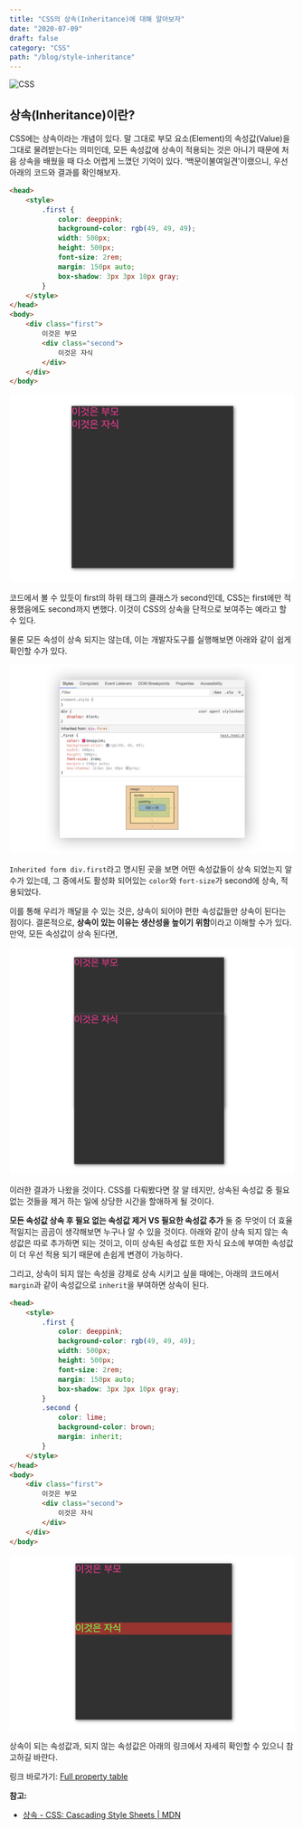 ```yaml
---
title: "CSS의 상속(Inheritance)에 대해 알아보자"
date: "2020-07-09"
draft: false
category: "CSS"
path: "/blog/style-inheritance"
---
```


![CSS](https://media.vlpt.us/images/daybreak/post/1c7df7ec-65ee-4617-8b97-31dddd944dc3/css.jpg)

## 상속(Inheritance)이란?
CSS에는 상속이라는 개념이 있다. 말 그대로 부모 요소(Element)의 속성값(Value)을 그대로 물려받는다는 의미인데, 모든 속성값에 상속이 적용되는 것은 아니기 때문에 처음 상속을 배웠을 때 다소 어렵게 느꼈던 기억이 있다.
‘백문이불여일견’이랬으니, 우선 아래의 코드와 결과를 확인해보자.

```html
<head>
    <style>
        .first {
            color: deeppink;
            background-color: rgb(49, 49, 49);
            width: 500px;
            height: 500px;
            font-size: 2rem;
            margin: 150px auto;
            box-shadow: 3px 3px 10px gray;
        }
    </style>
</head>
<body>
    <div class="first">
        이것은 부모
        <div class="second">
            이것은 자식
        </div>
    </div>
</body>
```

![](https://github.com/codeAmeba/amebalab/blob/master/src/images/css-inherit-box.jpg?raw=true)

코드에서 볼 수 있듯이 first의 하위 태그의 클래스가 second인데, CSS는 first에만 적용했음에도 second까지 변했다. 이것이 CSS의 상속을 단적으로 보여주는 예라고 할 수 있다.

물론 모든 속성이 상속 되지는 않는데, 이는 개발자도구를 실행해보면 아래와 같이 쉽게 확인할 수가 있다.

![](https://github.com/codeAmeba/amebalab/blob/master/src/images/css-inherit.jpg?raw=true)

`Inherited form div.first`라고  명시된 곳을 보면 어떤 속성값들이 상속 되었는지 알 수가 있는데, 그 중에서도 활성화 되어있는 `color`와 `fort-size`가 second에 상속, 적용되었다.

이를 통해 우리가 깨달을 수 있는 것은, 상속이 되어야 편한 속성값들만 상속이 된다는 점이다. 결론적으로, **상속이 있는 이유는 생산성을 높이기 위함**이라고 이해할 수가 있다.  만약, 모든 속성값이 상속 된다면,

![](https://github.com/codeAmeba/amebalab/blob/master/src/images/css-inherit-box2.jpg?raw=true)

이러한 결과가 나왔을 것이다. CSS를 다뤄봤다면 잘 알 테지만, 상속된 속성값 중 필요 없는 것들을 제거 하는 일에 상당한 시간을 할애하게 될 것이다.

**모든 속성값 상속 후 필요 없는 속성값 제거 VS 필요한 속성값 추가**
둘 중 무엇이 더 효율적일지는 곰곰이 생각해보면 누구나 알 수 있을 것이다. 아래와 같이 상속 되지 않는 속성값은 따로 추가하면 되는 것이고, 이미 상속된 속성값 또한 자식 요소에 부여한 속성값이 더 우선 적용 되기 때문에 손쉽게 변경이 가능하다.

그리고, 상속이 되지 않는 속성을 강제로 상속 시키고 싶을 때에는, 아래의 코드에서 `margin`과 같이 속성값으로 `inherit`을 부여하면 상속이 된다.

```html
<head>
    <style>
        .first {
            color: deeppink;
            background-color: rgb(49, 49, 49);
            width: 500px;
            height: 500px;
            font-size: 2rem;
            margin: 150px auto;
            box-shadow: 3px 3px 10px gray;
        }
        .second {
            color: lime;
            background-color: brown;
            margin: inherit;
        }
    </style>
</head>
<body>
    <div class="first">
        이것은 부모
        <div class="second">
            이것은 자식
        </div>
    </div>
</body>
```

![](https://github.com/codeAmeba/amebalab/blob/master/src/images/css-inherit-box3.jpg?raw=true)

상속이 되는 속성값과, 되지 않는 속성값은 아래의 링크에서 자세히 확인할 수 있으니 참고하길 바란다.

링크 바로가기: [Full property table](https://www.w3.org/TR/CSS21/propidx.html)

**참고:**
- [상속 - CSS: Cascading Style Sheets | MDN](https://developer.mozilla.org/ko/docs/Web/CSS/inheritance)